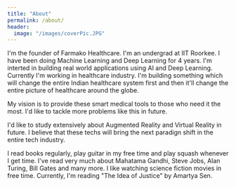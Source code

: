 ```yaml
---
title: "About"
permalink: /about/
header:
  image: "/images/coverPic.JPG"
---
```


I'm the founder of Farmako Healthcare. I'm an undergrad at IIT Roorkee. I have been doing Machine Learning and Deep Learning for 4 years. I'm interted in building real world applications using AI and Deep Learning. Currently I'm working in healthcare industry. I'm building something which will change the entire Indian healthcare system first and then it'll change the entire picture of healthcare around the globe. 

My vision is to provide these smart medical tools to those who need it the most. I'd like to tackle more problems like this in future. 

I'd like to study extensively about Augmented Reality and Virtual Reality in future. I believe that these techs will bring the next paradign shift in the entire tech industry.

I read books regularly, play guitar in my free time and play squash whenever I get time. I've read very much about Mahatama Gandhi, Steve Jobs, Alan Turing, Bill Gates and many more. I like watching science fiction movies in free time. Currently, I'm reading "The Idea of Justice" by Amartya Sen. 